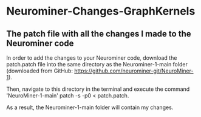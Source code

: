 # Neurominer-Changes-GraphKernels
## The patch file with all the changes I made to the Neurominer code


In order to add the changes to your Neurominer code, download the patch.patch file into the same directory as the Neurominer-1-main folder (downloaded from GitHub: https://github.com/neurominer-git/NeuroMiner-1).

Then, navigate to this directory in the terminal and execute the command 'NeuroMiner-1-main' patch -s -p0   < patch.patch. 

As a result, the Neurominer-1-main folder will contain my changes. 

